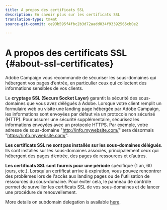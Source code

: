 ```yaml
---
title: A propos des certificats SSL
description: En savoir plus sur les certificats SSL
translation-type: tm+mt
source-git-commit: ce93b595f4fbc2b3d72aadd034f93392565cb0e2

---
```



# A propos des certificats SSL {#about-ssl-certificates}

Adobe Campaign vous recommande de sécuriser les sous-domaines qui hébergent vos pages d’entrée, en particulier ceux qui collectent des informations sensibles de vos clients.

Le **cryptage SSL (Secure Socket Layer)** garantit la sécurité des sous-domaines que vous avez délégués à Adobe. Lorsque votre client remplit un formulaire web ou visite une landing page hébergée par Adobe Campaign, les informations sont envoyées par défaut via un protocole non sécurisé (HTTP). Pour assurer une sécurité supplémentaire, sécurisez les informations envoyées avec un protocole HTTPS. Par exemple, votre adresse de sous-domaine "http://info.mywebsite.com/" sera désormais "https://info.mywebsite.com/".

**Les certificats SSL ne sont pas installés sur les sous-domaines délégués**. Ils sont installés sur les sous-domaines associés, principalement ceux qui hébergent des pages d’entrée, des pages de ressources et d’autres.

**Les certificats SSL sont fournis pour une période** spécifique (1 an, 60 jours, etc.). Lorsqu'un certificat arrive à expiration, vous pouvez rencontrer des problèmes lors de l'accès aux landing pages ou de l'utilisation de ressources du sous-domaine. Pour éviter cela, le panneau de contrôle permet de surveiller les certificats SSL de vos sous-domaines et de lancer une procédure de renouvellement.

More details on subdomain delegation is available [here](https://helpx.adobe.com/campaign/kb/domain-name-delegation.html).
